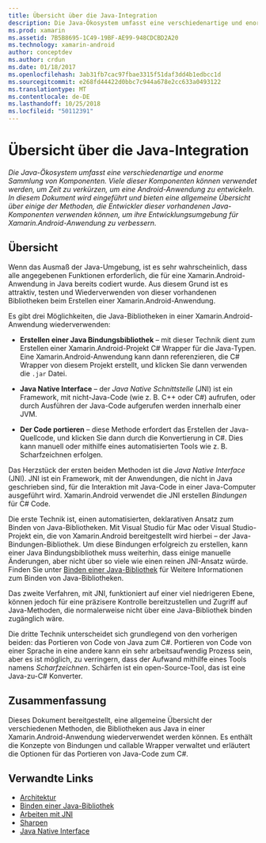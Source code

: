 ```yaml
---
title: Übersicht über die Java-Integration
description: Die Java-Ökosystem umfasst eine verschiedenartige und enorme Sammlung von Komponenten. Viele dieser Komponenten können verwendet werden, um Zeit zu verkürzen, um eine Android-Anwendung zu entwickeln. In diesem Dokument wird eingeführt und bieten eine allgemeine Übersicht über einige der Methoden, die Entwickler dieser vorhandenen Java-Komponenten verwenden können, um ihre Entwicklungsumgebung für Xamarin.Android-Anwendung zu verbessern.
ms.prod: xamarin
ms.assetid: 7B5B8695-1C49-19BF-AE99-948CDCBD2A20
ms.technology: xamarin-android
author: conceptdev
ms.author: crdun
ms.date: 01/18/2017
ms.openlocfilehash: 3ab31fb7cac97fbae3315f51daf3dd4b1edbcc1d
ms.sourcegitcommit: e268fd44422d0bbc7c944a678e2cc633a0493122
ms.translationtype: MT
ms.contentlocale: de-DE
ms.lasthandoff: 10/25/2018
ms.locfileid: "50112391"
---
```

# <a name="java-integration-overview"></a>Übersicht über die Java-Integration

_Die Java-Ökosystem umfasst eine verschiedenartige und enorme Sammlung von Komponenten. Viele dieser Komponenten können verwendet werden, um Zeit zu verkürzen, um eine Android-Anwendung zu entwickeln. In diesem Dokument wird eingeführt und bieten eine allgemeine Übersicht über einige der Methoden, die Entwickler dieser vorhandenen Java-Komponenten verwenden können, um ihre Entwicklungsumgebung für Xamarin.Android-Anwendung zu verbessern._


## <a name="overview"></a>Übersicht

Wenn das Ausmaß der Java-Umgebung, ist es sehr wahrscheinlich, dass alle angegebenen Funktionen erforderlich, die für eine Xamarin.Android-Anwendung in Java bereits codiert wurde. Aus diesem Grund ist es attraktiv, testen und Wiederverwenden von dieser vorhandenen Bibliotheken beim Erstellen einer Xamarin.Android-Anwendung. 

Es gibt drei Möglichkeiten, die Java-Bibliotheken in einer Xamarin.Android-Anwendung wiederverwenden: 

-   **Erstellen einer Java Bindungsbibliothek** &ndash; mit dieser Technik dient zum Erstellen einer Xamarin.Android-Projekt C# Wrapper für die Java-Typen. Eine Xamarin.Android-Anwendung kann dann referenzieren, die C# Wrapper von diesem Projekt erstellt, und klicken Sie dann verwenden die `.jar` Datei. 

-   **Java Native Interface** &ndash; der *Java Native* *Schnittstelle* (JNI) ist ein Framework, mit nicht-Java-Code (wie z. B. C++ oder C#) aufrufen, oder durch Ausführen der Java-Code aufgerufen werden innerhalb einer JVM. 

-   **Der Code portieren** &ndash; diese Methode erfordert das Erstellen der Java-Quellcode, und klicken Sie dann durch die Konvertierung in C#. Dies kann manuell oder mithilfe eines automatisierten Tools wie z. B. Scharfzeichnen erfolgen. 

Das Herzstück der ersten beiden Methoden ist die *Java Native Interface* (JNI). JNI ist ein Framework, mit der Anwendungen, die nicht in Java geschrieben sind, für die Interaktion mit Java-Code in einer Java-Computer ausgeführt wird. Xamarin.Android verwendet die JNI erstellen *Bindungen* für C# Code. 

Die erste Technik ist, einen automatisierten, deklarativen Ansatz zum Binden von Java-Bibliotheken. Mit Visual Studio für Mac oder Visual Studio-Projekt ein, die von Xamarin.Android bereitgestellt wird hierbei &ndash; der Java-Bindungen-Bibliothek. Um diese Bindungen erfolgreich zu erstellen, kann einer Java Bindungsbibliothek muss weiterhin, dass einige manuelle Änderungen, aber nicht über so viele wie einen reinen JNI-Ansatz würde. Finden Sie unter [Binden einer Java-Bibliothek](~/android/platform/binding-java-library/index.md) für Weitere Informationen zum Binden von Java-Bibliotheken. 

Das zweite Verfahren, mit JNI, funktioniert auf einer viel niedrigeren Ebene, können jedoch für eine präzisere Kontrolle bereitzustellen und Zugriff auf Java-Methoden, die normalerweise nicht über eine Java-Bibliothek binden zugänglich wäre. 

Die dritte Technik unterscheidet sich grundlegend von den vorherigen beiden: das Portieren von Code von Java zum C#. Portieren von Code von einer Sprache in eine andere kann ein sehr arbeitsaufwendig Prozess sein, aber es ist möglich, zu verringern, dass der Aufwand mithilfe eines Tools namens *Scharfzeichnen*. Schärfen ist ein open-Source-Tool, das ist eine Java-zu-C# Konverter. 



## <a name="summary"></a>Zusammenfassung

Dieses Dokument bereitgestellt, eine allgemeine Übersicht der verschiedenen Methoden, die Bibliotheken aus Java in einer Xamarin.Android-Anwendung wiederverwendet werden können. Es enthält die Konzepte von Bindungen und callable Wrapper verwaltet und erläutert die Optionen für das Portieren von Java-Code zum C#. 


## <a name="related-links"></a>Verwandte Links

- [Architektur](~/android/internals/architecture.md)
- [Binden einer Java-Bibliothek](~/android/platform/binding-java-library/index.md)
- [Arbeiten mit JNI](~/android/platform/java-integration/working-with-jni.md)
- [Sharpen](https://github.com/slluis/sharpen)
- [Java Native Interface](http://docs.oracle.com/javase/7/docs/technotes~/jni/index.html)
